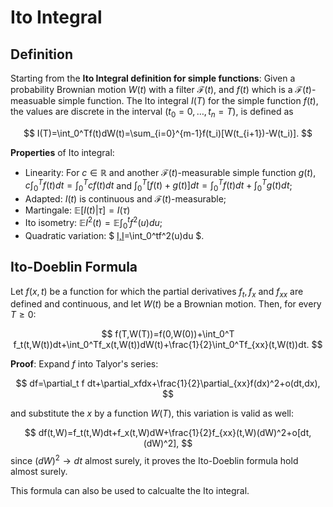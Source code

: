 # Ito Integral

## Definition

Starting from the **Ito Integral definition for simple functions**:
Given a probability Brownian motion $W(t)$ with a filter $\mathcal{F}(t)$, and $f(t)$ which is a $\mathcal{F}(t)$-measuable simple
 function. The Ito integral $I(T)$ for the simple function $f(t)$, the values are discrete in the interval $(t_0=0,\dots,t_n=T)$, is defined as

$$
I(T)=\int_0^Tf(t)dW(t)=\sum_{i=0}^{m-1}f(t_i)[W(t_{i+1})-W(t_i)].
$$

**Properties** of Ito integral:

* Linearity: For $c\in\mathbb{R}$ and another $\mathcal{F}(t)$-measurable simple function $g(t)$, $c\int_0^T f(t)dt = \int_0^T cf(t)dt$ and $\int_0^T [f(t)+g(t)]dt = \int_0^T f(t)dt+\int_0^Tg(t)dt$;
* Adapted: $I(t)$ is continuous and $\mathcal{F}(t)$-measurable;
* Martingale: $\mathbb{E}[I(t)|\tau] = I(\tau)$
* Ito isometry: $\mathbb{E} I^2(t)=\mathbb{E} \int_0^tf^2(u)du$;
* Quadratic variation: $ [I,I](t)=\int_0^tf^2(u)du $.

## Ito-Doeblin Formula

Let $f(x,t)$ be a function for which the partial derivatives $f_t,f_x$ and $f_{xx}$ are defined and continuous, and let $W(t)$ be a Brownian motion. Then, for every $T\ge0$:

$$
f(T,W(T))=f(0,W(0))+\int_0^T f_t(t,W(t))dt+\int_0^Tf_x(t,W(t))dW(t)+\frac{1}{2}\int_0^Tf_{xx}(t,W(t))dt.
$$

**Proof**: Expand $f$ into Talyor's series:

$$
df=\partial_t f dt+\partial_xfdx+\frac{1}{2}\partial_{xx}f(dx)^2+o(dt,dx),
$$

and substitute the $x$ by a function $W(T)$, this variation is valid as well:

$$
df(t,W)=f_t(t,W)dt+f_x(t,W)dW+\frac{1}{2}f_{xx}(t,W)(dW)^2+o[dt,(dW)^2],
$$
since $(dW)^2\to dt$ almost surely, it proves the Ito-Doeblin formula hold almost surely.

This formula can also be used to calcualte the Ito integral.